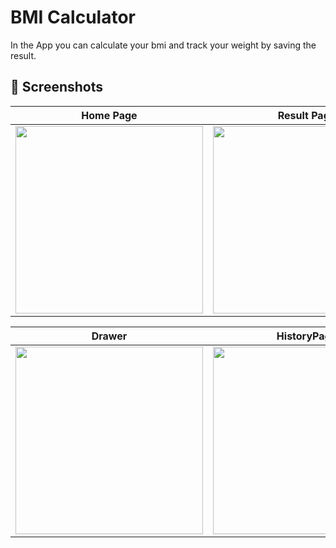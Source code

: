 # BMI Calculator 

In the App you can calculate your bmi and track your weight by saving the result.

## 📸 Screenshots

Home Page            |  Result Page
:-------------------------:|:-------------------------:
<img src=https://github.com/juliakowalikk/bmi_calc_cubit/assets/126017459/44581978-62e5-4605-a707-b5ae5902c4e9 width="300"> |  <img src=https://github.com/juliakowalikk/bmi_calc_cubit/assets/126017459/e4d17f9b-c16f-4c94-b6cb-592948098111 width="300">

Drawer            |  HistoryPage
:-------------------------:|:-------------------------:
<img src=https://github.com/juliakowalikk/bmi_calc_cubit/assets/126017459/75656c77-b4b1-45f8-9d11-7d264f909319 width="300"> |  <img src=https://github.com/juliakowalikk/bmi_calc_cubit/assets/126017459/c41e59ba-6df3-466d-9b39-74b73fd19f56 width="300">

